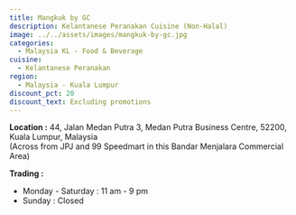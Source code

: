 ```yaml
---
title: Mangkuk by GC
description: Kelantanese Peranakan Cuisine (Non-Halal)
image: ../../assets/images/mangkuk-by-gc.jpg
categories:
  - Malaysia KL - Food & Beverage
cuisine:
  - Kelantanese Peranakan
region:
  - Malaysia - Kuala Lumpur
discount_pct: 20
discount_text: Excluding promotions
---
```

**Location :** 44, Jalan Medan Putra 3, Medan Putra Business Centre, 52200, Kuala Lumpur, Malaysia\
(Across from JPJ and 99 Speedmart in this Bandar Menjalara Commercial Area)

**Trading :**

* Monday - Saturday : 11 am - 9 pm
* Sunday : Closed
